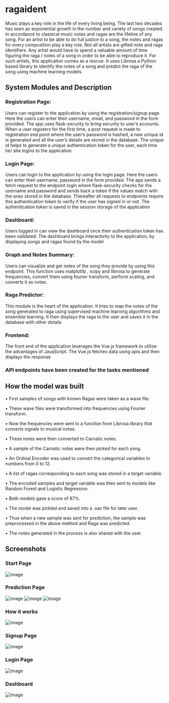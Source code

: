 # ragaident
Music plays a key role in the life of every living being. The last two decades has seen an exponential growth in the number and variety of songs created.
In accordance to classical music notes and ragas are the lifeline of any song. For an artist to be able to do full justice to a song, the notes and ragas for every composition play a key role.
Not all artists are gifted note and raga identifiers. Any artist would have to spend a valuable amount of time figuring the raga / notes of a song in order to be able to reproduce it.
For such artists, this application comes as a rescue. It uses Librosa a Python based library to identify the notes of a song and predict the raga of the song using machine learning models

## System Modules and Description
### Registration Page:
Users can register to the application by using the registration/signup page. Here the users can enter their username, email, and password in the form provided.
The app uses flask-security to bring security to user’s accounts. When a user registers for the first time, a post request is made to registration end point where the user’s password is hashed, a new unique id is generated and all the user’s details are stored in the database.
The unique id helps to generate a unique authentication token for the user, each time he/ she logins to the application

### Login Page:
Users can login to the application by using the login page. Here the users can enter their username, password in the form provided.
The app sends a fetch request to the endpoint login where flask-security checks for the username and password and sends back a token if the values match with the ones stored in the database.
Thereafter all requests to endpoints require this authentication token to verify if the user has signed in or not.
The authentication token is saved in the session storage of the application

### Dashboard:
Users logged in can view the dashboard once their authentication token has been validated. The dashboard brings interactivity to the application, by displaying songs and ragas found by the model 

### Graph and Notes Summary:
Users can visualize and get notes of the song they provide by using this     endpoint. This function uses matplotlib , scipy and librosa to generate frequencies, convert them using fourier transform, perform scaling, and converts it as notes.

### Raga Predictor:
This module is the heart of the application. It tries to map the notes of the song generated to raga using supervised machine learning algorithms and ensemble learning. It then displays the raga to the user and saves it in the database with other details

### Frontend:
The front end of the application leverages the Vue.js framework to utilize the advantages of JavaScript. The Vue.js fetches data using apis and then displays the response

### API endpoints have been created for the tasks mentioned

## How the model was built

•	First samples of songs with known Ragas were taken as a wave file.

•	These wave files were transformed into frequencies using Fourier transform.

•	Now the frequencies were sent to a function from Librosa library that converts signals to musical notes.

•	These notes were then converted to Carnatic notes.

•	A sample of the Carnatic notes were then picked for each song.

•	An Ordinal Encoder was used to convert the categorical variables to numbers from 0 to 12.

•	A list of ragas corresponding to each song was stored in a target variable.

•	The encoded samples and target variable was then sent to models like Random Forest and Logistic Regression. 

•	Both models gave a score of 87%. 

•	The model was pickled and saved into a .sav file for later user.

•	Thus when a new sample was sent for prediction, the sample was preprocessed in the above method and Raga was predicted.

•	The notes generated in the process is also shared with the user.

## Screenshots

### Start Page
![image](https://user-images.githubusercontent.com/65553135/212360713-e74fc069-b263-41aa-8f2e-c3e390a9a4c0.png)

### Prediction Page
![image](https://user-images.githubusercontent.com/65553135/212360910-5d2de3c7-2beb-4646-8133-3d38515bf507.png)
![image](https://user-images.githubusercontent.com/65553135/212360933-734be37c-d561-46c1-866a-41eb686398bb.png)
![image](https://user-images.githubusercontent.com/65553135/212360956-74065257-fd5e-4526-b0b4-8a1ecc3b52ad.png)

### How it works
![image](https://user-images.githubusercontent.com/65553135/212361090-6f9c036a-4e36-43ff-9e5a-174063ecc9b4.png)

### Signup Page
![image](https://user-images.githubusercontent.com/65553135/212361834-7d39bba1-e2b1-4b6f-82ea-12df8ae2f4e2.png)

### Login Page
![image](https://user-images.githubusercontent.com/65553135/212361906-c8f822c9-b643-4b3c-a512-edd2545406f9.png)

### Dashboard
![image](https://user-images.githubusercontent.com/65553135/212361953-59b0acba-6a27-4a9f-9cb3-5bca708dda74.png)


 


